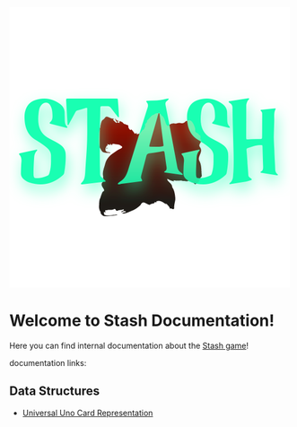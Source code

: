 ![Stash Logo](assets/StashLogo.png)
# Welcome to Stash Documentation!
Here you can find internal documentation about the [Stash game](https://reold.github.io)!

documentation links:
## Data Structures
- [Universal Uno Card Representation](UUR.md)